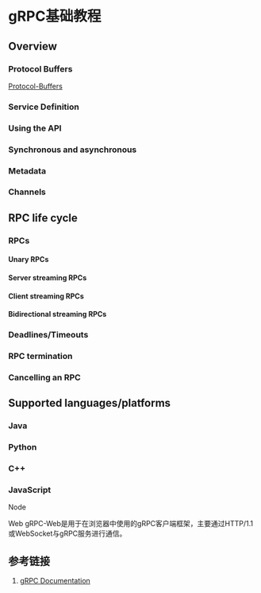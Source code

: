 # gRPC基础教程



## Overview

### Protocol Buffers

[Protocol-Buffers](work/note/framework/Common/Serialization/Protocol-Buffers.md)


### Service Definition




### Using the API


### Synchronous and asynchronous


### Metadata


### Channels


## RPC life cycle


### RPCs

#### Unary RPCs

#### Server streaming RPCs

#### Client streaming RPCs

#### Bidirectional streaming RPCs


### Deadlines/Timeouts

### RPC termination

### Cancelling an RPC



## Supported languages/platforms

### Java


### Python


### C++


### JavaScript

Node

Web
gRPC-Web是用于在浏览器中使用的gRPC客户端框架，主要通过HTTP/1.1或WebSocket与gRPC服务进行通信。



## 参考链接
1. [gRPC Documentation](https://grpc.io/docs/)